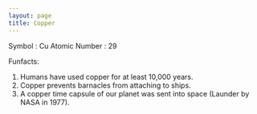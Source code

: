 ```yaml
---
layout: page
title: Copper
---
```


Symbol : Cu
Atomic Number : 29

Funfacts:
1. Humans have used copper for at least 10,000 years.
2. Copper prevents barnacles from attaching to ships.
3. A copper time capsule of our planet was sent into space (Launder by NASA in 1977).